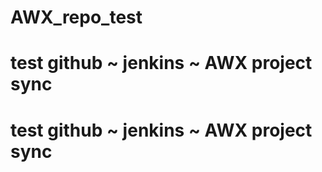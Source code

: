 # AWX_repo_test
# test github ~ jenkins ~ AWX project sync
# test github ~ jenkins ~ AWX project sync
